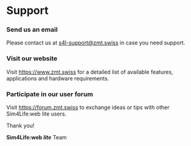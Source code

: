 # Support

### Send us an email

Please contact us at [s4l-support@zmt.swiss](mailto:s4l-support@zmt.swiss) in case you need support.

### Visit our website

Visit https://www.zmt.swiss for a detailed list of available features, applications and hardware requirements.

### Participate in our user forum

Visit https://forum.zmt.swiss to exchange ideas or tips with other Sim4Life:web lite users.

Thank you!

**Sim4Life:web *lite*** Team  